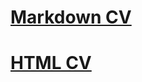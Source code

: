 # [Markdown CV](https://lynxbios.github.io/rsschool-cv/cv)
# [HTML CV](https://lynxbios.github.io/rsschool-cv)